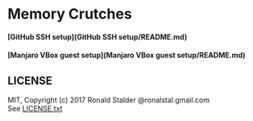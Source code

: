 # Memory Crutches

#### [GitHub SSH setup](GitHub SSH setup/README.md)

#### [Manjaro VBox guest setup](Manjaro VBox guest setup/README.md)

## LICENSE

MIT, Copyright (c) 2017 Ronald Stalder @ronalstal.gmail.com  
See [LICENSE.txt](LICENSE.txt)
